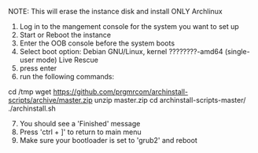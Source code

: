 NOTE: This will erase the instance disk and install ONLY Archlinux

1) Log in to the mangement console for the system you want to set up
2) Start or Reboot the instance
3) Enter the OOB console before the system boots
4) Select boot option: Debian GNU/Linux, kernel ????????-amd64 (single-user mode) Live Rescue
5) press enter
6) run the following commands:

cd /tmp
wget https://github.com/prgmrcom/archinstall-scripts/archive/master.zip
unzip master.zip
cd archinstall-scripts-master/
./archinstall.sh

7) You should see a 'Finished' message
8) Press 'ctrl + ]' to return to main menu
9) Make sure your bootloader is set to 'grub2' and reboot
